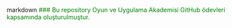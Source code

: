 markdown <span style="color: green"> ### Bu repository Oyun ve Uygulama Akademisi GitHub ödevleri kapsamında oluşturulmuştur.

